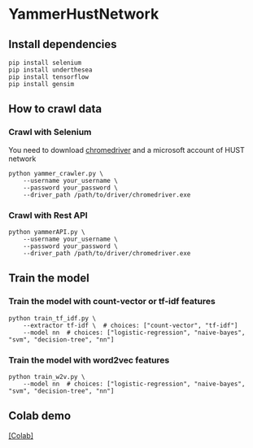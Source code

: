 # YammerHustNetwork

## Install dependencies
```
pip install selenium
pip install underthesea
pip install tensorflow
pip install gensim
```

## How to crawl data

### Crawl with Selenium
You need to download [chromedriver](https://chromedriver.chromium.org/downloads) and a microsoft account of HUST network 

```
python yammer_crawler.py \ 
    --username your_username \
    --password your_password \
    --driver_path /path/to/driver/chromedriver.exe
```

### Crawl with Rest API
```
python yammerAPI.py \
    --username your_username \
    --password your_password \
    --driver_path /path/to/driver/chromedriver.exe
```


## Train the model
### Train the model with count-vector or tf-idf features
```
python train_tf_idf.py \
    --extractor tf-idf \  # choices: ["count-vector", "tf-idf"]
    --model nn  # choices: ["logistic-regression", "naive-bayes", "svm", "decision-tree", "nn"]
```

### Train the model with word2vec features
```
python train_w2v.py \
    --model nn  # choices: ["logistic-regression", "naive-bayes", "svm", "decision-tree", "nn"]
```

## Colab demo
[[Colab]](https://colab.research.google.com/drive/1SALaUX-XbNKiLHzsdtY5tRvOBHZrcpZD#scrollTo=qcFJRcxCcapl)